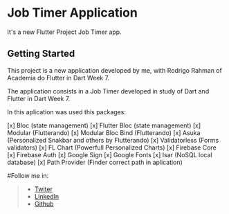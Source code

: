 # Job Timer Application

It's a new Flutter Project Job Timer app.

## Getting Started

This project is a new application developed by me, with Rodrigo Rahman of Academia do Flutter in Dart Week 7.

The application consists in a Job Timer developed in study of Dart and Flutter in Dart Week 7.

In this aplication was used this packages:

[x] Bloc (state management)
[x] Flutter Bloc (state management)
[x] Modular (Flutterando)
[x] Modular Bloc Bind (Flutterando)
[x] Asuka (Personalized Snakbar and others by Flutterando)
[x] Validatorless (Forms validators)
[x] FL Chart (Powerfull Personalized Charts)
[x] Firebase Core
[x] Firebase Auth
[x] Google Sign
[x] Google Fonts
[x] Isar (NoSQL local database)
[x] Path Provider (Finder correct path in aplication)

#Follow me in:
>* [Twiter](https://twitter.com/RodevApp) 
>* [LinkedIn](https://www.linkedin.com/in/rodrigoflores-rodevapp)
>* [Github](https://github.com/rodevapp)
